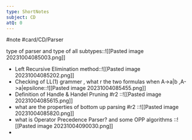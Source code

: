 ```yaml
---
type: ShortNotes
subject: CD
atQ: 0
---
```

#note
#card/CD/Parser
 
type of parser and type of all subtypes::![[Pasted image 20231004085003.png]] <!--SR:!2024-01-23,63,310-->
- Left Recursive Elimination method::![[Pasted image 20231004085202.png]] <!--SR:!2023-12-31,46,290-->
- Checking of LL(1) grammer , what r the two formulas when  A->a|b ,A->a|epsilone::![[Pasted image 20231004085455.png]] <!--SR:!2024-01-22,62,310-->
- Definition of Handle & Handel Pruning #r2 ::![[Pasted image 20231004085615.png]] <!--SR:!2024-01-21,61,310-->
- what are the properties of bottom up parsing #r2 ::![[Pasted image 20231004085820.png]] <!--SR:!2023-11-22,7,270-->
- what is Operator Precedence Parser? and some OPP algorithms ::![[Pasted image 20231004090030.png]] <!--SR:!2023-11-26,11,230-->
- 